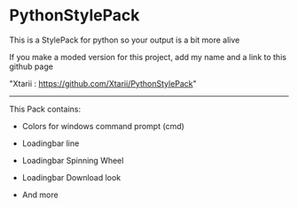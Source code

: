 # PythonStylePack
This is a StylePack for python so your output is a bit more alive

If you make a moded version for this project, add my name and a link to this github page

"Xtarii : https://github.com/Xtarii/PythonStylePack"


-------------------------------------

This Pack contains:
- Colors for windows command prompt (cmd)

- Loadingbar line

- Loadingbar Spinning Wheel

- Loadingbar Download look

- And more
